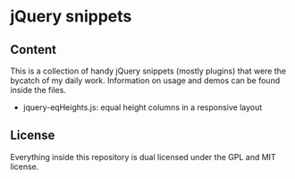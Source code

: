 # jQuery snippets

## Content

This is a collection of handy jQuery snippets (mostly plugins) that were the bycatch of my daily work. Information on usage and demos can be found inside the files.

- jquery-eqHeights.js: equal height columns in a responsive layout

## License

Everything inside this repository is dual licensed under the GPL and MIT license.
